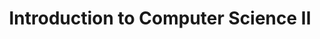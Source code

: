 ---
layout: default
title: Introduction to Computer Science II
has_children: true
parent: Semester II
---